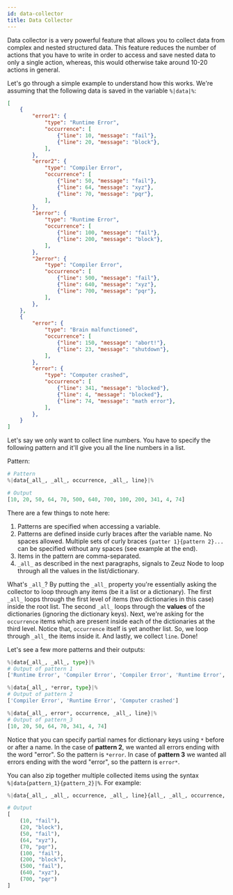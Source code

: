 ```yaml
---
id: data-collector
title: Data Collector
---
```


Data collector is a very powerful feature that allows you to collect
data from complex and nested structured data. This feature reduces the
number of actions that you have to write in order to access and save
nested data to only a single action, whereas, this would otherwise
take around 10-20 actions in general.

Let's go through a simple example to understand how this works. We're
assuming that the following data is saved in the variable `%|data|%`:

```json
[
    {
        "error1": {
            "type": "Runtime Error",
            "occurrence": [
                {"line": 10, "message": "fail"},
                {"line": 20, "message": "block"},
            ],
        },
        "error2": {
            "type": "Compiler Error",
            "occurrence": [
                {"line": 50, "message": "fail"},
                {"line": 64, "message": "xyz"},
                {"line": 70, "message": "pqr"},
            ],
        },
        "1error": {
            "type": "Runtime Error",
            "occurrence": [
                {"line": 100, "message": "fail"},
                {"line": 200, "message": "block"},
            ],
        },
        "2error": {
            "type": "Compiler Error",
            "occurrence": [
                {"line": 500, "message": "fail"},
                {"line": 640, "message": "xyz"},
                {"line": 700, "message": "pqr"},
            ],
        },
    },
    {
        "error": {
            "type": "Brain malfunctioned",
            "occurrence": [
                {"line": 150, "message": "abort!"},
                {"line": 23, "message": "shutdown"},
            ],
        },
        "error": {
            "type": "Computer crashed",
            "occurrence": [
                {"line": 341, "message": "blocked"},
                {"line": 4, "message": "blocked"},
                {"line": 74, "message": "math error"},
            ],
        },
    }
]
```

Let's say we only want to collect line numbers. You have to specify
the following pattern and it'll give you all the line numbers in a
list.

Pattern:

```python
# Pattern
%|data{_all_, _all_, occurrence, _all_, line}|%

# Output
[10, 20, 50, 64, 70, 500, 640, 700, 100, 200, 341, 4, 74]
```

There are a few things to note here:

1. Patterns are specified when accessing a variable.
2. Patterns are defined inside curly braces after the variable name.
   No spaces allowed. Multiple sets of curly braces `{patter
   1}{pattern 2}...` can be specified without any spaces (see example
   at the end).
3. Items in the pattern are comma-separated.
4. `_all_` as described in the next paragraphs, signals to Zeuz Node
   to loop through all the values in the list/dictionary.

What's `_all_`? By putting the `_all_` property you're essentially
asking the collector to loop through any items (be it a list or a
dictionary). The first `_all_` loops through the first level of items
(two dictionaries in this case) inside the root list. The second
`_all_` loops through the **values** of the dictionaries (ignoring the
dictionary keys). Next, we're asking for the `occurrence` items which
are present inside each of the dictionaries at the third level. Notice
that, `occurrence` itself is yet another list. So, we loop through
`_all_` the items inside it. And lastly, we collect `line`. Done!

Let's see a few more patterns and their outputs:

```python
%|data{_all_, _all_, type}|%
# Output of pattern 1
['Runtime Error', 'Compiler Error', 'Compiler Error', 'Runtime Error', 'Computer crashed']

%|data{_all_, *error, type}|%
# Output of pattern 2
['Compiler Error', 'Runtime Error', 'Computer crashed']

%|data{_all_, error*, occurrence, _all_, line}|%
# Output of pattern_3
[10, 20, 50, 64, 70, 341, 4, 74]
```

Notice that you can specify partial names for dictionary keys using
`*` before or after a name. In the case of **pattern 2**, we wanted
all errors ending with the word "error". So the pattern is `*error`.
In case of **pattern 3** we wanted all errors ending with the word
"error", so the pattern is `error*`.

You can also zip together multiple collected items using the syntax
`%|data{pattern_1}{pattern_2}|%`. For example:

```python
%|data{_all_, _all_, occurrence, _all_, line}{all_, _all_, occurrence, _all_, message}|%

# Output
[
    (10, "fail"),
    (20, "block"),
    (50, "fail"),
    (64, "xyz"),
    (70, "pqr"),
    (100, "fail"),
    (200, "block"),
    (500, "fail"),
    (640, "xyz"),
    (700, "pqr")
]
